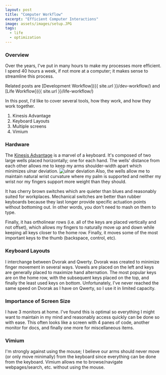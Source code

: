 ```yaml
---
layout: post
title: "Computer Workflow"
excerpt: "Efficient Computer Interactions"
image: assets/images/setup.JPG
tags: 
  - life
  - optimization
---
```


### Overview
Over the years, I've put in many hours to make my processes more efficient. I spend 40 hours a week, if not more
at a computer; it makes sense to streamline this process.

Related posts are [Development Workflow]({{ site.url }}/dev-workflow/) and [Life Workflow]({{ site.url }}/life-workflow/)

In this post, I'd like to cover several tools, how they work, and how they work together.

1. Kinesis Advantage
2. Keyboard Layouts
3. Multiple screens
4. Vimium

### Hardware
The [Kinesis Advantage](https://kinesis-ergo.com/shop/advantage2/) is a marvel of a keyboard. It's composed of
two large wells placed horizontally; one for each hand. The wells' distance from each other allows me to keep my
arms shoulder-width apart which minimizes ulnar deviation. ![ulnar deviation]({{site.url}}/assets/images/comp-workflow/wrist.png)
Also, the wells allow me to maintain natural wrist curvature where my palm is supported and neither my wrist nor
my fingers support more weight than they should.

It has cherry brown switches which are quieter than blues and reasonably suited for workplaces. Mechanical
switches are better than rubber keyboards because they last longer provide specific actuation points without
bottoming out. In other words, you don't need to mash on them to type. 

Finally, it has ortholinear rows (i.e. all of the keys are placed vertically and not offset), which allows my fingers
to naturally move up and down while keeping all keys closer to the home row. Finally, it moves some of the most
important keys to the thumb (backspace, control, etc).


### Keyboard Layouts
I interchange between Dvorak and Qwerty. Dvorak was created to minimize finger movement in several ways. Vowels are placed on 
the left and keys are generally placed to maximize hand alternation. The most popular keys are on the home row,
with the subsequent keys placed on the top, and finally the least used keys on bottom. Unfortunately, I've never reached
the same speed on Dvorak as I have on Qwerty, so I use it in limited capacity.

### Importance of Screen Size
I have 3 monitors at home. I've found this is optimal so everything I might want to maintain in my mind and reasonably
access quickly can be done so with ease. This often looks like a screen with 4 panes of code, another monitor for docs,
and finally one more for miscellaneous items.

### Vimium
I'm strongly against using the mouse; I believe our arms should never move (or only move minimally) from the keyboard
since everything can be done from the keyboard. Vimium allows me to browse/navigate webpages/search, etc. without
using the mouse.
